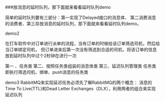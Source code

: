 ###放消息的延时队列，那下面就来看看延时队列demo

简单的延时队列要有三部分：第一实现了Delayed接口的消息体、
第二消费消息的消费者、第三存放消息的延时队列，那下面就来看看延时队列demo。

demo2

在打车软件中对订单进行派单的流程，当有订单的时候给该订单筛选司机，然后给当订单绑定司机，
但订单进来后第一次没有筛选到合适的司机，将该订单的信息放到延时队列中过个2秒钟在进行一次

第一 、任务类   第二、按照任务类组装的消息体类  第三、延迟队列管理类
任务类即执行筛选司机、绑单、push消息的任务类

demo3
RabbitMQ来实现延迟任务必须先了解RabbitMQ的两个概念：
消息的Time To Live(TTL)和Dead Letter Exchanges（DLX），利用两者的组合来实现延迟队列 